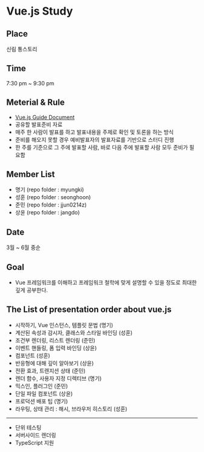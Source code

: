 # Vue.js Study

## Place
신림 통스토리

## Time
7:30 pm ~ 9:30 pm

## Meterial & Rule
- [Vue.js Guide Document](https://kr.vuejs.org/v2/guide/)
- 공유할 발표준비 자료
- 매주 한 사람이 발표를 하고 발표내용을 주제로 확인 및 토론을 하는 방식
- 준비를 해오지 못할 경우 예비발표자의 발표자료를 기반으로 스터디 진행
- 한 주를 기준으로 그 주에 발표할 사람, 바로 다음 주에 발표할 사람 모두 준비가 필요함

## Member List
- 명기 (repo folder : myungki)
- 성훈 (repo folder : seonghoon)
- 준민 (repo folder : jjun0214z)
- 상윤 (repo folder : jangdo)

## Date
3월 ~ 6월 중순

## Goal
- Vue 프레임워크를 이해하고 프레임워크 철학에 맞게 설명할 수 있을 정도로 최대한 깊게 공부한다.

## The List of presentation order about vue.js
- 시작하기, Vue 인스턴스, 템플릿 문법 (명기)
- 계산된 속성과 감시자, 클래스와 스타일 바인딩 (성훈)
- 조건부 렌더링, 리스트 렌더링 (준민)
- 이벤트 핸들링, 폼 입력 바인딩 (상윤)
- 컴포넌트 (성훈)
- 반응형에 대해 깊이 알아보기 (상윤)
- 전환 효과, 트렌지션 상태  (준민)
- 렌더 함수, 사용자 지정 디렉티브 (명기)
- 믹스인, 플러그인 (준민)
- 단일 파일 컴포넌트 (상윤)
- 프로덕션 배포 팁 (명기)
- 라우팅, 상태 관리 : 해시, 브라우저 히스토리 (성훈)

---
- 단위 테스팅
- 서버사이드 렌더링
- TypeScript 지원
